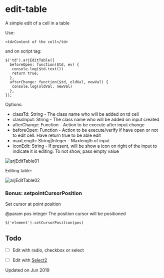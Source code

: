 # edit-table

A simple edit of a cell in a table

Use:
```
<td>Content of the cell</td>

```
and on script tag:

``` 
$('td').arjEditTable({
  beforeOpen: function($td, ev) {
   console.log($td.text())
   return true;
  },
  afterChange: function($td, oldVal, newVal) {
   console.log(oldVal, newVal)
  },
});

```
 
Options:
- classTd: String - The class name who will be added on td cell
- classInput: String - The class name who will be added on input created
- afterChange: Function - Action to be execute after input change
- beforeOpen: Function - Action to be execute/verify if have open or not to edit cell. Have return true to be able edit
- maxLength: String|Integer - Maxlength of input
- iconEdit: String - If present, will be show a icon on right of the input to indicate it is editing. To not show, pass empty value
 
 
 ![arjEditTable01](https://user-images.githubusercontent.com/14263768/59794253-8d0a4e00-92a6-11e9-8c83-9054100c8c94.png)

Editing table:

![arjEditTable02](https://user-images.githubusercontent.com/14263768/59794295-a7442c00-92a6-11e9-96c8-dee362948914.png)

 
### Bonus: setpointCursorPosition

Set cursor at point position

@param pos integer The position cursor will be positioned

```
$('element').setCursorPosition(pos)
```

## Todo
- [ ] Edit with radio, checkbox or select
- [ ] Edit with [Select2](https://select2.org/)


 
 Updated on Jun 2019
